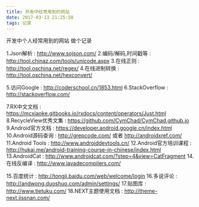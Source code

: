 ```yaml
---
title: 开发中经常用到的网站
date: 2017-03-13 21:25:58
tags: 记录
---
```

开发中个人经常用到的网站
做个记录

1.Json解析 : http://www.sojson.com/
2.编码/解码,时间戳等 : http://tool.chinaz.com/tools/unicode.aspx
3.在线正则 : http://tool.oschina.net/regex/
4.在线进制转换 : http://tool.oschina.net/hexconvert/
<!-- more -->
5.访问Google : http://coderschool.cn/1853.html
6.StackOverflow : http://stackoverflow.com/

7.RX中文文档 : https://mcxiaoke.gitbooks.io/rxdocs/content/operators/Just.html
8.RecycleView优秀文集 : https://github.com/CymChad/CymChad.github.io
9.Android官方文档 : https://developer.android.google.cn/index.html
10.Android源码查询 : http://grepcode.com/ 或者 http://androidxref.com/
11.Android Tools : http://www.androiddevtools.cn/
12.Android官方培训课程 : http://hukai.me/android-training-course-in-chinese/index.html
13.AndroidCat : http://www.androidcat.com/?step=4&view=CatFragment
14.在线反编译 : http://www.javadecompilers.com/

15.百度统计 : http://tongji.baidu.com/web/welcome/login
16.多说评论 : http://andwong.duoshuo.com/admin/settings/
17.贴图库 : http://www.tietuku.com/
18.NEXT主题使用文档 : http://theme-next.iissnan.com/
